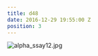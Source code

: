 ```yaml
---
title: d48
date: 2016-12-29 19:55:00 Z
position: 3
---
```


![alpha_ssay12.jpg](/uploads/alpha_ssay12.jpg)